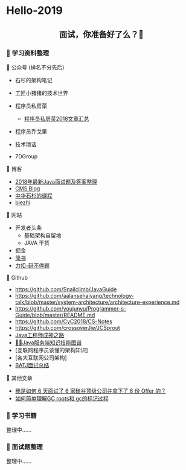 # Hello-2019

## <center>面试，你准备好了么？:balloon: </center>

### 🦍 学习资料整理

🍌 公众号 (排名不分先后)

- 石杉的架构笔记

- 工匠小猪猪的技术世界

- 程序员私房菜

  - [程序员私房菜2018文章汇总](https://mp.weixin.qq.com/s/kS5M9zZc663I1vSqCZtfeQ)

- 程序员乔戈里

- 技术琐话

- 7DGroup

🥝 博客

- [2018年最新Java面试题及答案整理](https://blog.csdn.net/qq_41701956/article/details/80250226)
- [CMS Blog](http://www.cmsblog.com)
- [中华石杉的课程](https://blog.csdn.net/lily199198/article/details/86624487)
- [biezhi](https://blog.biezhi.me)

🍋 网站

- 开发者头条
  - 基础架构自留地
  - JAVA 干货
- 掘金
- [简书](http://www.jianshu.com)
- [力扣-码不停题](https://leetcode-cn.com/)

🍍 Github

- https://github.com/Snailclimb/JavaGuide
- https://github.com/aalansehaiyang/technology-talk/blob/master/system-architecture/architecture-experience.md
- https://github.com/youjunyu/Programmer-s-Guide/blob/master/README.md
- https://github.com/CyC2018/CS-Notes
- https://github.com/crossoverJie/JCSprout
- [Java工程师成神之路](https://github.com/hollischuang/toBeTopJavaer)
- [🌱🌱Java服务端知识技能图谱](https://github.com/caison/java-knowledge-mind-map)
- [互联网程序员该懂的架构知识]
- [各大互联网公司架构]
- [BATJ面试总结](https://github.com/xbox1994/2018-Java-Interview)

🥕 其他文章

- [我是如何 6 天面试了 6 家硅谷顶级公司并拿下了 6 份 Offer 的？](https://blog.csdn.net/csdnnews/article/details/87128971)
- [如何简单理解GC roots和 gc的标记过程](https://www.jianshu.com/p/4a1080373096)

### 🦒 学习书籍

整理中......

### 🦜 面试题整理

整理中......
